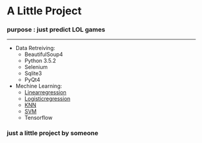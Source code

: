 # A Little Project
### purpose : just predict LOL games
---
+ Data Retreiving:
  - BeautifulSoup4
  - Python 3.5.2
  - Selenium
  - Sqlite3
  - PyQt4
+ Mechine Learning:
  - [Linearregression](/Data_Processing/regression)
  - [Logisticregression](/Data_Processing/regression)
  - [KNN](/Data_Processing/KNN)
  - [SVM](/Data_Processing/svm)
  - Tensorflow

### **just a little project by someone**
